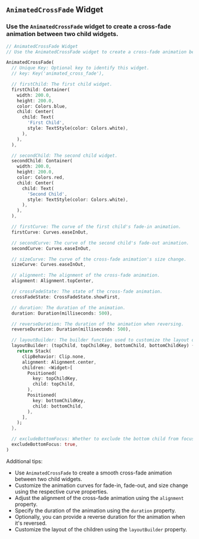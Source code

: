 ## `AnimatedCrossFade` Widget
### Use the `AnimatedCrossFade` widget to create a cross-fade animation between two child widgets.

```dart
// AnimatedCrossFade Widget
// Use the AnimatedCrossFade widget to create a cross-fade animation between two child widgets.

AnimatedCrossFade(
  // Unique Key: Optional key to identify this widget.
  // key: Key('animated_cross_fade'),

  // firstChild: The first child widget.
  firstChild: Container(
    width: 200.0,
    height: 200.0,
    color: Colors.blue,
    child: Center(
      child: Text(
        'First Child',
        style: TextStyle(color: Colors.white),
      ),
    ),
  ),

  // secondChild: The second child widget.
  secondChild: Container(
    width: 200.0,
    height: 200.0,
    color: Colors.red,
    child: Center(
      child: Text(
        'Second Child',
        style: TextStyle(color: Colors.white),
      ),
    ),
  ),

  // firstCurve: The curve of the first child's fade-in animation.
  firstCurve: Curves.easeInOut,

  // secondCurve: The curve of the second child's fade-out animation.
  secondCurve: Curves.easeInOut,

  // sizeCurve: The curve of the cross-fade animation's size change.
  sizeCurve: Curves.easeInOut,

  // alignment: The alignment of the cross-fade animation.
  alignment: Alignment.topCenter,

  // crossFadeState: The state of the cross-fade animation.
  crossFadeState: CrossFadeState.showFirst,

  // duration: The duration of the animation.
  duration: Duration(milliseconds: 500),

  // reverseDuration: The duration of the animation when reversing.
  reverseDuration: Duration(milliseconds: 500),

  // layoutBuilder: The builder function used to customize the layout of the children.
  layoutBuilder: (topChild, topChildKey, bottomChild, bottomChildKey) {
    return Stack(
      clipBehavior: Clip.none,
      alignment: Alignment.center,
      children: <Widget>[
        Positioned(
          key: topChildKey,
          child: topChild,
        ),
        Positioned(
          key: bottomChildKey,
          child: bottomChild,
        ),
      ],
    );
  },

  // excludeBottomFocus: Whether to exclude the bottom child from focus when it's not shown.
  excludeBottomFocus: true,
)
```

Additional tips:
- Use `AnimatedCrossFade` to create a smooth cross-fade animation between two child widgets.
- Customize the animation curves for fade-in, fade-out, and size change using the respective curve properties.
- Adjust the alignment of the cross-fade animation using the `alignment` property.
- Specify the duration of the animation using the `duration` property.
- Optionally, you can provide a reverse duration for the animation when it's reversed.
- Customize the layout of the children using the `layoutBuilder` property.
